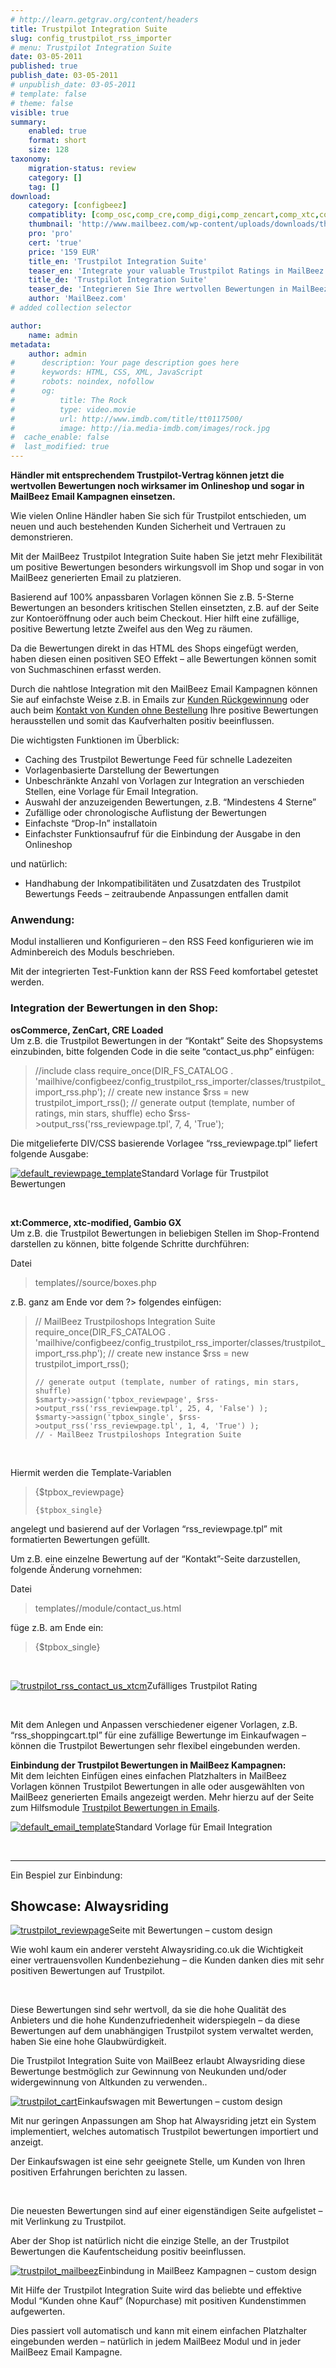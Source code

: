 ```yaml
---
# http://learn.getgrav.org/content/headers
title: Trustpilot Integration Suite
slug: config_trustpilot_rss_importer
# menu: Trustpilot Integration Suite
date: 03-05-2011
published: true
publish_date: 03-05-2011
# unpublish_date: 03-05-2011
# template: false
# theme: false
visible: true
summary:
    enabled: true
    format: short
    size: 128
taxonomy:
    migration-status: review
    category: []
    tag: []
download:
    category: [configbeez]
    compatiblity: [comp_osc,comp_cre,comp_digi,comp_zencart,comp_xtc,comp_gambio]
    thumbnail: 'http://www.mailbeez.com/wp-content/uploads/downloads/thumbnails/2011/03/top_64.png'
    pro: 'pro'
    cert: 'true'
    price: '159 EUR'
    title_en: 'Trustpilot Integration Suite'
    teaser_en: 'Integrate your valuable Trustpilot Ratings in MailBeez Campaigs and your Storefront (SEO)'
    title_de: 'Trustpilot Integration Suite'
    teaser_de: 'Integrieren Sie Ihre wertvollen Bewertungen in MailBeez Kampagnen und den Shop (SEO)'
    author: 'MailBeez.com'
# added collection selector

author:
    name: admin
metadata:
    author: admin
#      description: Your page description goes here
#      keywords: HTML, CSS, XML, JavaScript
#      robots: noindex, nofollow
#      og:
#          title: The Rock
#          type: video.movie
#          url: http://www.imdb.com/title/tt0117500/
#          image: http://ia.media-imdb.com/images/rock.jpg
#  cache_enable: false
#  last_modified: true
---
```


**Händler mit entsprechendem Trustpilot-Vertrag können jetzt die wertvollen Bewertungen noch wirksamer im Onlineshop und sogar in MailBeez Email Kampagnen einsetzen.**

Wie vielen Online Händler haben Sie sich für Trustpilot entschieden, um neuen und auch bestehenden Kunden Sicherheit und Vertrauen zu demonstrieren.

Mit der MailBeez Trustpilot Integration Suite haben Sie jetzt mehr Flexibilität um positive Bewertungen besonders wirkungsvoll im Shop und sogar in von MailBeez generierten Email zu platzieren.

Basierend auf 100% anpassbaren Vorlagen können Sie z.B. 5-Sterne Bewertungen an besonders kritischen Stellen einsetzten, z.B. auf der Seite zur Kontoeröffnung oder auch beim Checkout. Hier hilft eine zufällige, positive Bewertung letzte Zweifel aus den Weg zu räumen.

Da die Bewertungen direkt in das HTML des Shops eingefügt werden, haben diesen einen positiven SEO Effekt – alle Bewertungen können somit von Suchmaschinen erfasst werden.

Durch die nahtlose Integration mit den MailBeez Email Kampagnen können Sie auf einfachste Weise z.B. in Emails zur [Kunden Rückgewinnung](http://www.mailbeez.com/documentation/mailbeez/winback_advanced/ "Winback Advanced") oder auch beim [Kontakt von Kunden ohne Bestellung](http://www.mailbeez.com/documentation/mailbeez/nopurchase_advanced/ "No Purchase Advanced") Ihre positive Bewertungen herausstellen und somit das Kaufverhalten positiv beeinflussen.

Die wichtigsten Funktionen im Überblick:

- Caching des Trustpilot Bewertunge Feed für schnelle Ladezeiten
- Vorlagenbasierte Darstellung der Bewertungen
- Unbeschränkte Anzahl von Vorlagen zur Integration an verschieden Stellen, eine Vorlage für Email Integration.
- Auswahl der anzuzeigenden Bewertungen, z.B. “Mindestens 4 Sterne”
- Zufällige oder chronologische Auflistung der Bewertungen
- Einfachste “Drop-In” installatoin
- Einfachster Funktionsaufruf für die Einbindung der Ausgabe in den Onlineshop

und natürlich:

- Handhabung der Inkompatibilitäten und Zusatzdaten des Trustpilot Bewertungs Feeds – zeitraubende Anpassungen entfallen damit

### Anwendung:

Modul installieren und Konfigurieren – den RSS Feed konfigurieren wie im Adminbereich des Moduls beschrieben.

Mit der integrierten Test-Funktion kann der RSS Feed komfortabel getestet werden.

### Integration der Bewertungen in den Shop:

**osCommerce, ZenCart, CRE Loaded**  
 Um z.B. die Trustpilot Bewertungen in der “Kontakt” Seite des Shopsystems einzubinden, bitte folgenden Code in die seite “contact\_us.php” einfügen:

> //include class
>     require_once(DIR_FS_CATALOG . 'mailhive/configbeez/config_trustpilot_rss_importer/classes/trustpilot_import_rss.php');
>     // create new instance
>     $rss = new trustpilot_import_rss();
>     // generate output (template, number of ratings, min stars, shuffle)
>     echo $rss->output_rss('rss_reviewpage.tpl', 7, 4, 'True');

Die mitgelieferte DIV/CSS basierende Vorlagee “rss\_reviewpage.tpl” liefert folgende Ausgabe:

[![](http://www.mailbeez.com/wp-content/uploads/2011/05/default_reviewpage_template-300x262.png "default_reviewpage_template")](http://www.mailbeez.com/wp-content/uploads/2011/05/default_reviewpage_template.png)Standard Vorlage für Trustpilot Bewertungen

 

 

**xt:Commerce, xtc-modified, Gambio GX**  
 Um z.B. die Trustpilot Bewertungen in beliebigen Stellen im Shop-Frontend darstellen zu können, bitte folgende Schritte durchführen:

Datei

> templates/<dein template>/source/boxes.php

z.B. ganz am Ende vor dem ?> folgendes einfügen:

> // MailBeez Trustpiloshops Integration Suite
>     require_once(DIR_FS_CATALOG . 'mailhive/configbeez/config_trustpilot_rss_importer/classes/trustpilot_import_rss.php');
>     // create new instance
>     $rss = new trustpilot_import_rss();
>     
>     // generate output (template, number of ratings, min stars, shuffle)
>     $smarty->assign('tpbox_reviewpage', $rss->output_rss('rss_reviewpage.tpl', 25, 4, 'False') );
>     $smarty->assign('tpbox_single', $rss->output_rss('rss_reviewpage.tpl', 1, 4, 'True') );
>     // - MailBeez Trustpiloshops Integration Suite

 

Hiermit werden die Template-Variablen

> {$tpbox_reviewpage}
> 
>  
>     {$tpbox_single}

angelegt und basierend auf der Vorlagen “rss\_reviewpage.tpl” mit formatierten Bewertungen gefüllt.

Um z.B. eine einzelne Bewertung auf der “Kontakt”-Seite darzustellen, folgende Änderung vornehmen:

Datei

> templates/<dein template>/module/contact\_us.html

füge z.B. am Ende ein:

> {$tpbox_single}

 

[![](http://www.mailbeez.com/wp-content/uploads/2011/05/trustpilot_rss_contact_us_xtcm-250x114.png "trustpilot_rss_contact_us_xtcm")](http://www.mailbeez.com/wp-content/uploads/2011/05/trustpilot_rss_contact_us_xtcm.png)Zufälliges Trustpilot Rating

 

 

Mit dem Anlegen und Anpassen verschiedener eigener Vorlagen, z.B. “rss\_shoppingcart.tpl” für eine zufällige Bewertunge im Einkaufwagen – können die Trustpilot Bewertungen sehr flexibel eingebunden werden.

**Einbindung der Trustpilot Bewertungen in MailBeez Kampagnen:**  
 Mit dem leichten Einfügen eines einfachen Platzhalters in MailBeez Vorlagen können Trustpilot Bewertungen in alle oder ausgewählten von MailBeez generierten Emails angezeigt werden. Mehr hierzu auf der Seite zum Hilfsmodule [Trustpilot Bewertungen in Emails](http://www.mailbeez.com/documentation/filterbeez/filter_add_trustpilot_rss/?lang=de "Add Trustpilot Ratings").

[![](http://www.mailbeez.com/wp-content/uploads/2011/05/default_email_template-300x289.png "default_email_template")](http://www.mailbeez.com/wp-content/uploads/2011/05/default_email_template.png)Standard Vorlage für Email Integration

 

 

- - - - - -

Ein Bespiel zur Einbindung:

## Showcase: Alwaysriding

[![](http://www.mailbeez.com/wp-content/uploads/2011/05/trustpilot_reviewpage-300x255.png "trustpilot_reviewpage")](http://www.mailbeez.com/wp-content/uploads/2011/05/trustpilot_reviewpage.png)Seite mit Bewertungen – custom design

 

Wie wohl kaum ein anderer versteht Alwaysriding.co.uk die Wichtigkeit einer vertrauensvollen Kundenbeziehung – die Kunden danken dies mit sehr positiven Bewertungen auf Trustpilot.

 

Diese Bewertungen sind sehr wertvoll, da sie die hohe Qualität des Anbieters und die hohe Kundenzufriedenheit widerspiegeln – da diese Bewertungen auf dem unabhängigen Trustpilot system verwaltet werden, haben Sie eine hohe Glaubwürdigkeit.

Die Trustpilot Integration Suite von MailBeez erlaubt Alwaysriding diese Bewertunge bestmöglich zur Gewinnung von Neukunden und/oder widergewinnung von Altkunden zu verwenden..

[![](http://www.mailbeez.com/wp-content/uploads/2011/05/trustpilot_cart-300x255.png "trustpilot_cart")](http://www.mailbeez.com/wp-content/uploads/2011/05/trustpilot_cart.png)Einkaufswagen mit Bewertungen – custom design

 

Mit nur geringen Anpassungen am Shop hat Alwaysriding jetzt ein System implementiert, welches automatisch Trustpilot bewertungen importiert und anzeigt.

Der Einkaufswagen ist eine sehr geeignete Stelle, um Kunden von Ihren positiven Erfahrungen berichten zu lassen.

 

Die neuesten Bewertungen sind auf einer eigenständigen Seite aufgelistet – mit Verlinkung zu Trustpilot.

Aber der Shop ist natürlich nicht die einzige Stelle, an der Trustpilot Bewertungen die Kaufentscheidung positiv beeinflussen.

[![](http://www.mailbeez.com/wp-content/uploads/2011/05/trustpilot_mailbeez-165x300.png "trustpilot_mailbeez")](http://www.mailbeez.com/wp-content/uploads/2011/05/trustpilot_mailbeez.png)Einbindung in MailBeez Kampagnen – custom design

 

Mit Hilfe der Trustpilot Integration Suite wird das beliebte und effektive Modul “Kunden ohne Kauf” (Nopurchase) mit positiven Kundenstimmen aufgewerten.

Dies passiert voll automatisch und kann mit einem einfachen Platzhalter eingebunden werden – natürlich in jedem MailBeez Modul und in jeder MailBeez Email Kampagne.
